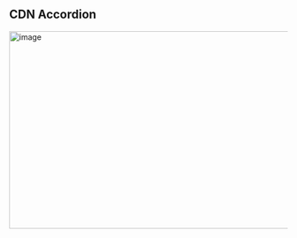 ## CDN Accordion
<img width="636" height="357" alt="image" src="https://github.com/user-attachments/assets/b7486841-840e-4c07-bb93-781770cb2620" />
